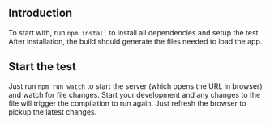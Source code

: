 ## Introduction

To start with, run `npm install` to install all dependencies and setup the test.
After installation, the build should generate the files needed to load the app.

## Start the test

Just run `npm run watch` to start the server (which opens the URL in browser) and watch
for file changes. Start your development and any changes to the file will trigger
the compilation to run again. Just refresh the browser to pickup the latest changes.
